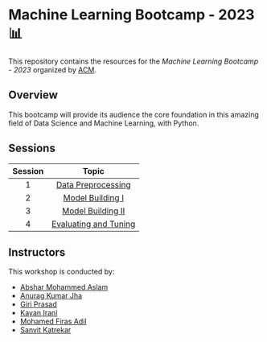 # Machine Learning Bootcamp - 2023 📊

This repository contains the resources for the *Machine Learning Bootcamp - 2023* organized by [ACM](https://www.acmbpdc.org/).

## Overview

This bootcamp will provide its audience the core foundation in this amazing field of Data Science and Machine Learning, with Python.

## Sessions

| Session | Topic |
| :-----: |:-------------:|
| 1 | [Data Preprocessing](docs/01-data-preprocessing/docs.ipynb) |
| 2 | [Model Building I](docs/02-model-building-i/docs.ipynb) |
| 3 | [Model Building II](docs/03-model-building-ii/docs.ipynb) |
| 4 | [Evaluating and Tuning](docs/04-evaluating-and-tuning/docs.ipynb) |

## Instructors

This workshop is conducted by:

* [Abshar Mohammed Aslam](https://github.com/abxhr)
* [Anurag Kumar Jha](https://github.com/anuragkj)
* [Giri Prasad](https://github.com/gpsub)
* [Kayan Irani](https://github.com/Kayan1920)
* [Mohamed Firas Adil](https://github.com/Fir121)
* [Sanvit Katrekar](https://github.com/Sanvit-Katrekar)